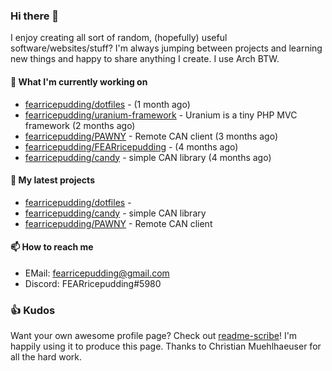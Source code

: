 ### Hi there 👋

I enjoy creating all sort of random, (hopefully) useful software/websites/stuff? 
I'm always jumping between projects and learning new things and happy to share anything I create.
I use Arch BTW.

#### 💎 What I'm currently working on

- [fearricepudding/dotfiles](https://github.com/fearricepudding/dotfiles) -  (1 month ago)
- [fearricepudding/uranium-framework](https://github.com/fearricepudding/uranium-framework) - Uranium is a tiny PHP MVC framework (2 months ago)
- [fearricepudding/PAWNY](https://github.com/fearricepudding/PAWNY) - Remote CAN client (3 months ago)
- [fearricepudding/FEARricepudding](https://github.com/fearricepudding/FEARricepudding) -  (4 months ago)
- [fearricepudding/candy](https://github.com/fearricepudding/candy) - simple CAN library (4 months ago)

#### 🌱 My latest projects

- [fearricepudding/dotfiles](https://github.com/fearricepudding/dotfiles) - 
- [fearricepudding/candy](https://github.com/fearricepudding/candy) - simple CAN library
- [fearricepudding/PAWNY](https://github.com/fearricepudding/PAWNY) - Remote CAN client

#### 📫 How to reach me

- EMail: fearricepudding@gmail.com
- Discord: FEARricepudding#5980

### 👍 Kudos

Want your own awesome profile page? Check out [readme-scribe](https://github.com/muesli/readme-scribe)!
I'm happily using it to produce this page. Thanks to Christian Muehlhaeuser for all the hard work.

